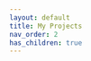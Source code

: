 ```yaml
---
layout: default
title: My Projects
nav_order: 2
has_children: true
---
```


<!---
# Manual / Exploratory Testing
[Bug Hunt #1](https://github.com/bunsonh/qa-learning-path/tree/main/Bug-Hunt-1)
--->